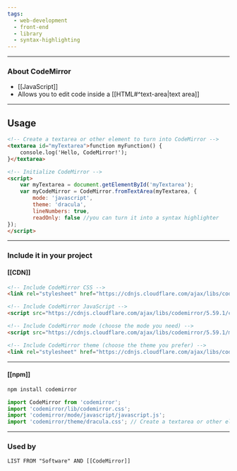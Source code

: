 ```yaml
---
tags:
  - web-development
  - front-end
  - library
  - syntax-highlighting
---
```

---

### About CodeMirror

- [[JavaScript]]
- Allows you to edit code inside a [[HTML#^text-area|text area]]

---

## Usage

```html
<!-- Create a textarea or other element to turn into CodeMirror -->
<textarea id="myTextarea">function myFunction() {
	console.log('Hello, CodeMirror!');
}</textarea>

<!-- Initialize CodeMirror -->
<script>
	var myTextarea = document.getElementById('myTextarea');
	var myCodeMirror = CodeMirror.fromTextArea(myTextarea, {
		mode: 'javascript',
		theme: 'dracula',
		lineNumbers: true,
		readOnly: false //you can turn it into a syntax highlighter
});
</script>
```

---

### Include it in your project

#### [[CDN]]

```html
<!-- Include CodeMirror CSS -->
<link rel="stylesheet" href="https://cdnjs.cloudflare.com/ajax/libs/codemirror/5.59.1/codemirror.css">

<!-- Include CodeMirror JavaScript -->
<script src="https://cdnjs.cloudflare.com/ajax/libs/codemirror/5.59.1/codemirror.js"></script>

<!-- Include CodeMirror mode (choose the mode you need) -->
<script src="https://cdnjs.cloudflare.com/ajax/libs/codemirror/5.59.1/mode/javascript/javascript.js"></script>

<!-- Include CodeMirror theme (choose the theme you prefer) -->
<link rel="stylesheet" href="https://cdnjs.cloudflare.com/ajax/libs/codemirror/5.59.1/theme/dracula.css">
```

---

#### [[npm]]

```bash
npm install codemirror
```

```javascript
import CodeMirror from 'codemirror';
import 'codemirror/lib/codemirror.css';
import 'codemirror/mode/javascript/javascript.js';
import 'codemirror/theme/dracula.css'; // Create a textarea or other element to turn into CodeMirror
```

---

### Used by

```dataview
LIST FROM "Software" AND [[CodeMirror]]
```